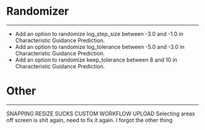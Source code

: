 # Randomizer
----

- Add an option to randomize log_step_size between -3.0 and -1.0 in Characteristic Guidance Prediction.
- Add an option to randomize log_tolerance between -5.0 and -3.0 in Characteristic Guidance Prediction.
- Add an option to randomize keep_tolerance between 8 and 10 in Characteristic Guidance Prediction.

# Other
----

SNAPPING
RESIZE SUCKS
CUSTOM WORKFLOW UPLOAD
Selecting areas off screen is shit again, need to fix it again.
I forgot the other thing 